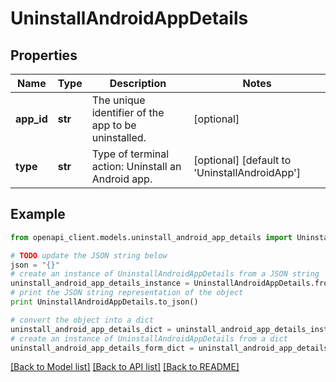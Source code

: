 # UninstallAndroidAppDetails


## Properties
Name | Type | Description | Notes
------------ | ------------- | ------------- | -------------
**app_id** | **str** | The unique identifier of the app to be uninstalled. | [optional] 
**type** | **str** | Type of terminal action: Uninstall an Android app. | [optional] [default to 'UninstallAndroidApp']

## Example

```python
from openapi_client.models.uninstall_android_app_details import UninstallAndroidAppDetails

# TODO update the JSON string below
json = "{}"
# create an instance of UninstallAndroidAppDetails from a JSON string
uninstall_android_app_details_instance = UninstallAndroidAppDetails.from_json(json)
# print the JSON string representation of the object
print UninstallAndroidAppDetails.to_json()

# convert the object into a dict
uninstall_android_app_details_dict = uninstall_android_app_details_instance.to_dict()
# create an instance of UninstallAndroidAppDetails from a dict
uninstall_android_app_details_form_dict = uninstall_android_app_details.from_dict(uninstall_android_app_details_dict)
```
[[Back to Model list]](../README.md#documentation-for-models) [[Back to API list]](../README.md#documentation-for-api-endpoints) [[Back to README]](../README.md)


